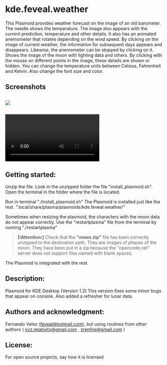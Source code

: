 # kde.feveal.weather

This Plasmoid provides weather forecast on the image of an old barometer. The needle shows the temperature. The image also appears with the current prediction, temperature and other details. It also has an animated anemometer that rotates depending on the wind speed. By clicking on the image of current weather, the information for subsequent days appears and disappears. Likewise, the anemometer can be stopped by clicking on it. Shows the image of the moon with lighting data and others. By clicking with the mouse on different points in the image, these details are shown or hidden.
You can change the temperature units between Celsius, Fahrenheit and Kelvin. Also change the font size and color.

## Screenshots
![](https://www.opencode.net/feveal/kde-feveal-weather/-/raw/main/Screenshot_baro.png)
-
![](https://www.opencode.net/feveal/kde-feveal-weather/-/raw/main/plasma_baro.mp4)
-

## Getting started:
Unzip the file. Look in the unzipped folder the file "install_plasmoid.sh". Open the terminal in the folder where the file is located.

Run in terminal "./install_plasmoid.sh"
The Plasmoid is installed just like the rest. ".local/share/plasma/plasmoids/kde.feveal.weather/"

Sometimes when resizing the plasmoid, the characters with the moon data do not appear correctly. Use the "restartplasma" file from the terminal by running "./restartplasma"

> **[!Attention:]**
> Check that the **"moon.zip"** file has been correctly unzipped to the destination path. They are images of phases of the moon. They have been put in a zip because the "opencode,net" server does not support files named with blank spaces.

The Plasmoid is integrated  with the rest.

## Description:
Plasmoid for KDE Desktop (Version 1.2) This version fixes some minor bugs that appear on console. Also added a refresher for lunar data.

## Authors and acknowledgment:
Fernando Velez (feveal@hotmail.com), but using routines from other authors ( xyz.relativity@gmail.com , zrenfire@gmail.com ) 

## License:
For open source projects, say how it is licensed
